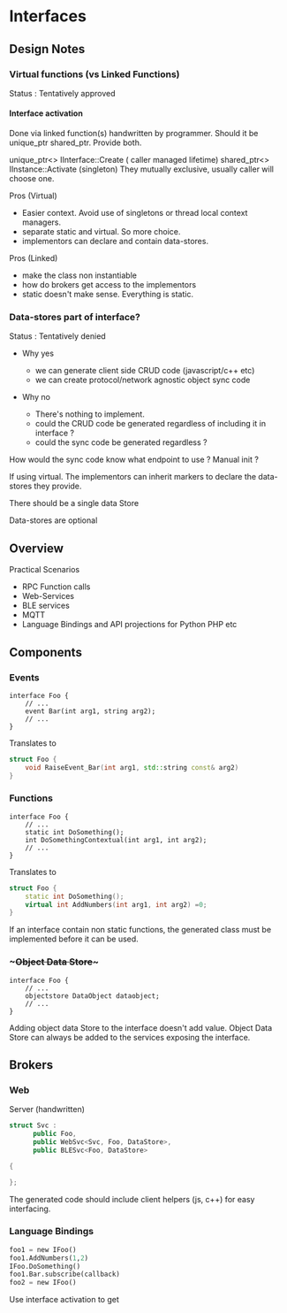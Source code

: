 # Interfaces

## Design Notes

### Virtual functions (vs Linked Functions)
Status : Tentatively approved

#### Interface activation
Done  via linked function(s) handwritten by programmer.
Should it be unique_ptr shared_ptr. Provide both.

unique_ptr<> IInterface::Create ( caller managed lifetime)
shared_ptr<> IInstance::Activate (singleton)
They mutually exclusive, usually caller will choose one.


Pros (Virtual)
* Easier context. Avoid use of singletons or thread local context managers.
* separate static and virtual. So more choice.
* implementors can declare and contain data-stores.

Pros (Linked)
* make the class non instantiable
* how do brokers get access to the implementors 
* static doesn't make sense. Everything is static.

### Data-stores part of interface?
Status : Tentatively denied

* Why yes
  * we can generate client side CRUD code (javascript/c++ etc)
  * we can create protocol/network agnostic object sync code

* Why no
  * There's nothing to implement.
  * could the CRUD code be generated regardless of including it in interface ?
  * could the sync code be generated regardless ?

How would the sync code know what endpoint to use ? Manual init ?

If using virtual. The implementors can inherit markers to declare the data-stores they provide.

There should be a single data Store

Data-stores are optional 


## Overview

Practical Scenarios

* RPC Function calls
* Web-Services
* BLE services
* MQTT
* Language Bindings and API projections for Python PHP etc

## Components

### Events

```IDL
interface Foo {
    // ...
    event Bar(int arg1, string arg2);
    // ...
}
```

Translates to

```C++
struct Foo {
    void RaiseEvent_Bar(int arg1, std::string const& arg2)
}
```

### Functions

```IDL
interface Foo {
    // ...
    static int DoSomething();
    int DoSomethingContextual(int arg1, int arg2);
    // ...
}
```
Translates to

```c++
struct Foo {
    static int DoSomething();
    virtual int AddNumbers(int arg1, int arg2) =0;
}
```

If an interface contain non static functions, the generated class must be implemented before it can be used.



### ~~~Object Data Store~~~
```IDL
interface Foo {
    // ...
    objectstore DataObject dataobject;
    // ...
}
```
Adding object data Store to the interface doesn't add value.
Object Data Store can always be added to the services exposing the interface.

## Brokers

### Web

Server (handwritten)

```c++
struct Svc :
      public Foo, 
      public WebSvc<Svc, Foo, DataStore>, 
      public BLESvc<Foo, DataStore>

{

};

```

The generated code should include client helpers (js, c++) for easy interfacing.


### Language Bindings 

```Python
foo1 = new IFoo()
foo1.AddNumbers(1,2)
IFoo.DoSomething()
foo1.Bar.subscribe(callback)
foo2 = new IFoo()
```
Use interface activation to get
